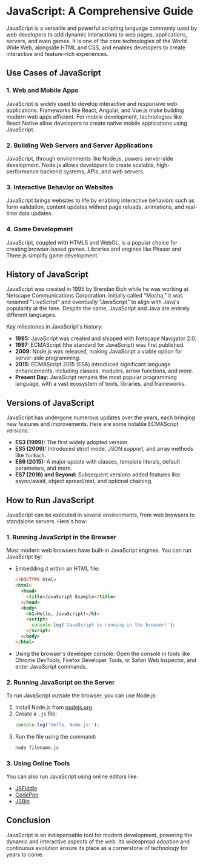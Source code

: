 # JavaScript: A Comprehensive Guide

JavaScript is a versatile and powerful scripting language commonly used by web developers to add dynamic interactions to web pages, applications, servers, and even games. It is one of the core technologies of the World Wide Web, alongside HTML and CSS, and enables developers to create interactive and feature-rich experiences.

## Use Cases of JavaScript

### 1. Web and Mobile Apps

JavaScript is widely used to develop interactive and responsive web applications. Frameworks like React, Angular, and Vue.js make building modern web apps efficient. For mobile development, technologies like React Native allow developers to create native mobile applications using JavaScript.

### 2. Building Web Servers and Server Applications

JavaScript, through environments like Node.js, powers server-side development. Node.js allows developers to create scalable, high-performance backend systems, APIs, and web servers.

### 3. Interactive Behavior on Websites

JavaScript brings websites to life by enabling interactive behaviors such as form validation, content updates without page reloads, animations, and real-time data updates.

### 4. Game Development

JavaScript, coupled with HTML5 and WebGL, is a popular choice for creating browser-based games. Libraries and engines like Phaser and Three.js simplify game development.

## History of JavaScript

JavaScript was created in 1995 by Brendan Eich while he was working at Netscape Communications Corporation. Initially called "Mocha," it was renamed "LiveScript" and eventually "JavaScript" to align with Java's popularity at the time. Despite the name, JavaScript and Java are entirely different languages.

Key milestones in JavaScript's history:

- **1995:** JavaScript was created and shipped with Netscape Navigator 2.0.
- **1997:** ECMAScript (the standard for JavaScript) was first published.
- **2009:** Node.js was released, making JavaScript a viable option for server-side programming.
- **2015:** ECMAScript 2015 (ES6) introduced significant language enhancements, including classes, modules, arrow functions, and more.
- **Present Day:** JavaScript remains the most popular programming language, with a vast ecosystem of tools, libraries, and frameworks.

## Versions of JavaScript

JavaScript has undergone numerous updates over the years, each bringing new features and improvements. Here are some notable ECMAScript versions:

- **ES3 (1999):** The first widely adopted version.
- **ES5 (2009):** Introduced strict mode, JSON support, and array methods like `forEach`.
- **ES6 (2015):** A major update with classes, template literals, default parameters, and more.
- **ES7 (2016) and Beyond:** Subsequent versions added features like async/await, object spread/rest, and optional chaining.

## How to Run JavaScript

JavaScript can be executed in several environments, from web browsers to standalone servers. Here's how:

### 1. Running JavaScript in the Browser

Most modern web browsers have built-in JavaScript engines. You can run JavaScript by:

- Embedding it within an HTML file:
  ```html
  <!DOCTYPE html>
  <html>
    <head>
      <title>JavaScript Example</title>
    </head>
    <body>
      <h1>Hello, JavaScript!</h1>
      <script>
        console.log('JavaScript is running in the browser!');
      </script>
    </body>
  </html>
  ```
- Using the browser's developer console: Open the console in tools like Chrome DevTools, Firefox Developer Tools, or Safari Web Inspector, and enter JavaScript commands.

### 2. Running JavaScript on the Server

To run JavaScript outside the browser, you can use Node.js:

1. Install Node.js from [nodejs.org](https://nodejs.org).
2. Create a `.js` file:
   ```javascript
   console.log('Hello, Node.js!');
   ```
3. Run the file using the command:
   ```bash
   node filename.js
   ```

### 3. Using Online Tools

You can also run JavaScript using online editors like:

- [JSFiddle](https://jsfiddle.net/)
- [CodePen](https://codepen.io/)
- [JSBin](https://jsbin.com/)

## Conclusion

JavaScript is an indispensable tool for modern development, powering the dynamic and interactive aspects of the web. Its widespread adoption and continuous evolution ensure its place as a cornerstone of technology for years to come.

